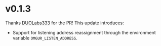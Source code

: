 # v0.1.3

Thanks [DUOLabs333](https://github.com/DUOLabs333) for the PR! This update introduces:

- Support for listening address reassignment through the environment variable `OMGUR_LISTEN_ADDRESS`.
